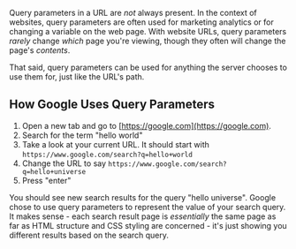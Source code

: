 Query parameters in a URL are _not_ always present. In the context of websites, query parameters are often used for marketing analytics or for changing a variable on the web page. With website URLs, query parameters _rarely_ change _which_ page you're viewing, though they often will change the page's _contents_.

That said, query parameters can be used for anything the server chooses to use them for, just like the URL's path.

## How Google Uses Query Parameters

1. Open a new tab and go to [https://google.com](https://google.com).
2. Search for the term "hello world"
3. Take a look at your current URL. It should start with `https://www.google.com/search?q=hello+world`
4. Change the URL to say `https://www.google.com/search?q=hello+universe`
5. Press "enter"

You should see new search results for the query "hello universe". Google chose to use query parameters to represent the value of your search query. It makes sense - each search result page is _essentially_ the same page as far as HTML structure and CSS styling are concerned - it's just showing you different results based on the search query.